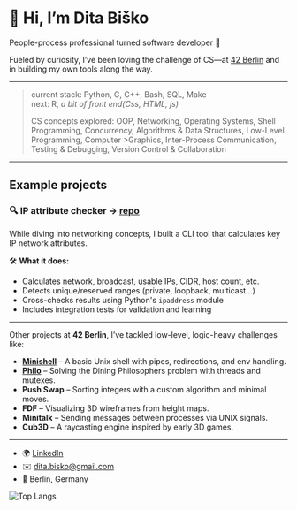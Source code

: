 # 👋 Hi, I’m Dita Biško

People-process professional turned software developer 🚀 

Fueled by curiosity, I’ve been loving the challenge of CS—at [42 Berlin](42berlin.de) and in building my own tools along the way.

---
> current stack: Python, C, C++, Bash, SQL, Make  
> next: R, _a bit of front end(Css, HTML, js)_
>
> CS concepts explored: OOP, Networking, Operating Systems, Shell Programming, Concurrency, Algorithms & Data Structures, Low-Level Programming, Computer >Graphics, Inter-Process Communication, Testing & Debugging, Version Control & Collaboration

---

## Example projects

### 🔍 IP attribute checker -> [repo](https://github.com/DitaBisko/42Berlin_NetPractice/tree/main/ip_attributes)

While diving into networking concepts, I built a CLI tool that calculates key IP network attributes.

  🛠️ **What it does:**
  - Calculates network, broadcast, usable IPs, CIDR, host count, etc.
  - Detects unique/reserved ranges (private, loopback, multicast...)
  - Cross-checks results using Python's `ipaddress` module
  - Includes integration tests for validation and learning

---

Other projects at **42 Berlin**, I’ve tackled low-level, logic-heavy challenges like:

- [**Minishell**](https://github.com/DitaBisko/42Berlin_minishell) – A basic Unix shell with pipes, redirections, and env handling.
- [**Philo**](https://github.com/DitaBisko/42Berlin_Philo/tree/main) – Solving the Dining Philosophers problem with threads and mutexes.
- **Push Swap** – Sorting integers with a custom algorithm and minimal moves.
- **FDF** – Visualizing 3D wireframes from height maps.
- **Minitalk** – Sending messages between processes via UNIX signals.
- **Cub3D** – A raycasting engine inspired by early 3D games.

---

- 🌍 [LinkedIn](https://www.linkedin.com/in/dita-bisko/)
- ✉️ dita.bisko@gmail.com
- 📍 Berlin, Germany

![Top Langs](https://github-readme-stats.vercel.app/api/top-langs/?username=DitaBisko&layout=compact&v=2)

